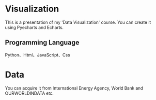 # Visualization
This is a presentation of my 'Data Visualization' course. You can create it using Pyecharts and Echarts.
## Programming Language
Python、Html、JavaScript、Css
# Data
You can acquire it from International Energy Agency, World Bank and OURWORLDINDATA etc.

